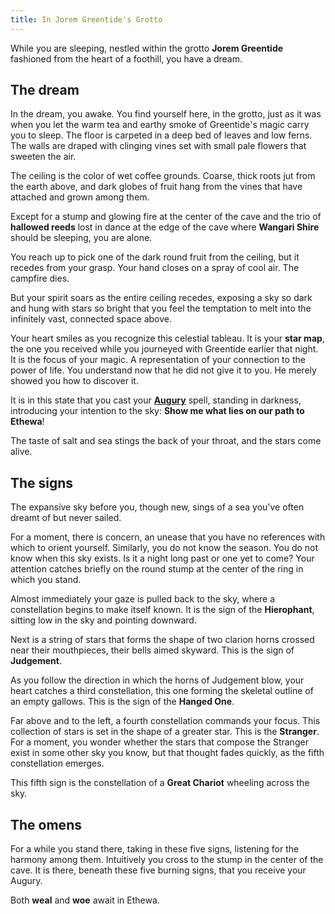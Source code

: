 ```yaml
---
title: In Jorem Greentide's Grotto
---
```


While you are sleeping, nestled within the grotto **Jorem Greentide** fashioned from the heart of a foothill, you have a dream.

## The dream

In the dream, you awake. You find yourself here, in the grotto, just as it was when you let the warm tea and earthy smoke of Greentide's magic carry you to sleep. The floor is carpeted in a deep bed of leaves and low ferns. The walls are draped with clinging vines set with small pale flowers that sweeten the air.

The ceiling is the color of wet coffee grounds. Coarse, thick roots jut from the earth above, and dark globes of fruit hang from the vines that have attached and grown among them.

Except for a stump and glowing fire at the center of the cave and the trio of **hallowed reeds** lost in dance at the edge of the cave where **Wangari Shire** should be sleeping, you are alone. 

You reach up to pick one of the dark round fruit from the ceiling, but it recedes from your grasp. Your hand closes on a spray of cool air. The campfire dies.

But your spirit soars as the entire ceiling recedes, exposing a sky so dark and hung with stars so bright that you feel the temptation to melt into the infinitely vast, connected space above. 

Your heart smiles as you recognize this celestial tableau. It is your **star map**, the one you received while you journeyed with Greentide earlier that night. It is the focus of your magic. A representation of your connection to the power of life. You understand now that he did not give it to you. He merely showed you how to discover it.

It is in this state that you cast your [**Augury**](https://www.dndbeyond.com/spells/augury) spell, standing in darkness, introducing your intention to the sky: **Show me what lies on our path to Ethewa**!

The taste of salt and sea stings the back of your throat, and the stars come alive.

## The signs

The expansive sky before you, though new, sings of a sea you've often dreamt of but never sailed.

For a moment, there is concern, an unease that you have no references with which to orient yourself. Similarly, you do not know the season. You do not know when this sky exists. Is it a night long past or one yet to come? Your attention catches briefly on the round stump at the center of the ring in which you stand.

Almost immediately your gaze is pulled back to the sky, where a constellation begins to make itself known. It is the sign of the **Hierophant**, sitting low in the sky and pointing downward.

Next is a string of stars that forms the shape of two clarion horns crossed near their mouthpieces, their bells aimed skyward. This is the sign of **Judgement**. 

As you follow the direction in which the horns of Judgement blow, your heart catches a third constellation, this one forming the skeletal outline of an empty gallows. This is the sign of the **Hanged One**.

Far above and to the left, a fourth constellation commands your focus. This collection of stars is set in the shape of a greater star. This is the **Stranger**. For a moment, you wonder whether the stars that compose the Stranger exist in some other sky you know, but that thought fades quickly, as the fifth constellation emerges.

This fifth sign is the constellation of a **Great Chariot** wheeling across the sky.

## The omens

For a while you stand there, taking in these five signs, listening for the harmony among them. Intuitively you cross to the stump in the center of the cave. It is there, beneath these five burning signs, that you receive your Augury.

Both **weal** and **woe** await in Ethewa.

